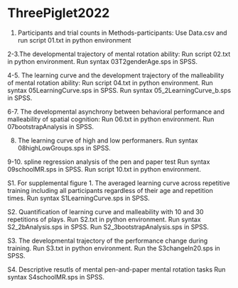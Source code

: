 # ThreePiglet2022

1. Participants and trial counts in Methods-participants: 
Use Data.csv and run script 01.txt in python environment

2-3.The developmental trajectory of mental rotation ability: 
Run script 02.txt in python environment.
Run syntax 03T2genderAge.sps in SPSS.

4-5. The learning curve and the development trajectory of the malleability of mental rotation ability:
Run script 04.txt in python environment.
Run syntax 05LearningCurve.sps in SPSS.
Run syntax 05_2LearningCurve_b.sps in SPSS.

6-7. The developmental asynchrony between behavioral performance and malleability of spatial cognition:
Run 06.txt in python environment.
Run 07bootstrapAnalysis in SPSS.

8. The learning curve of high and low performaners.
Run syntax 08highLowGroups.sps in SPSS.

9-10. spline regression analysis of the pen and paper test
Run syntax 09schoolMR.sps in SPSS.
Run script 10.txt in python environment.

S1. For supplemental figure 1. The averaged learning curve across repetitive training including all participants regardless of their age and repetition times.
Run syntax S1LearningCurve.sps in SPSS.

S2. Quantification of learning curve and malleability with 10 and 30 repetitions of plays.
Run S2.txt in python environment.
Run syntax S2_2bAnalysis.sps in SPSS.
Run S2_3bootstrapAnalysis.sps in SPSS.
 
S3. The developmental trajectory of the performance change during training. 
Run S3.txt in python environment.
Run the S3changeIn20.sps in SPSS.

S4. Descriptive resutls of mental pen-and-paper mental rotation tasks
Run syntax S4schoolMR.sps in SPSS.




